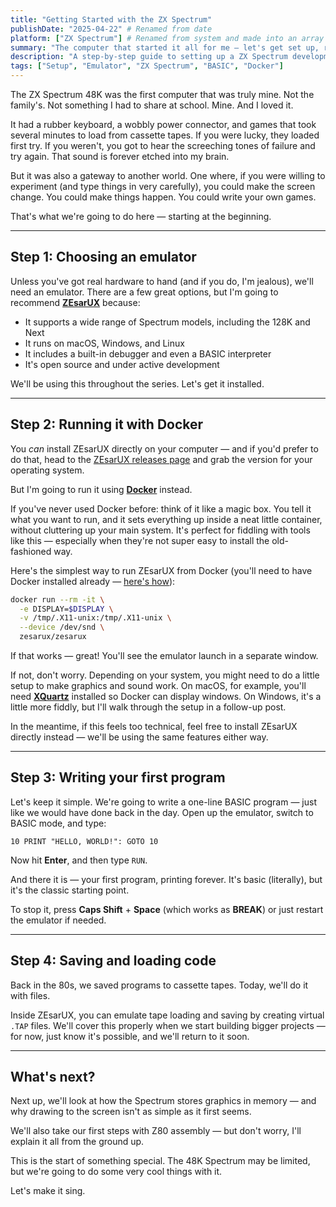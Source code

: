 ```yaml
---
title: "Getting Started with the ZX Spectrum"
publishDate: "2025-04-22" # Renamed from date
platform: ["ZX Spectrum"] # Renamed from system and made into an array
summary: "The computer that started it all for me — let's get set up, run our first program, and start laying the groundwork for more."
description: "A step-by-step guide to setting up a ZX Spectrum development environment using the ZEsarUX emulator (via Docker or direct install) and running a simple BASIC program."
tags: ["Setup", "Emulator", "ZX Spectrum", "BASIC", "Docker"]
---
```


The ZX Spectrum 48K was the first computer that was truly mine. Not the family's. Not 
something I had to share at school. Mine. And I loved it.

It had a rubber keyboard, a wobbly power connector, and games that took several minutes 
to load from cassette tapes. If you were lucky, they loaded first try. If you weren't, 
you got to hear the screeching tones of failure and try again. That sound is forever 
etched into my brain.

But it was also a gateway to another world. One where, if you were willing to experiment 
(and type things in very carefully), you could make the screen change. You could make 
things happen. You could write your own games.

That's what we're going to do here — starting at the beginning.

---

## Step 1: Choosing an emulator

Unless you've got real hardware to hand (and if you do, I'm jealous), we'll need an 
emulator. There are a few great options, but I'm going to recommend [**ZEsarUX**](https://github.com/chernandezba/zesarux) 
because:

- It supports a wide range of Spectrum models, including the 128K and Next  
- It runs on macOS, Windows, and Linux  
- It includes a built-in debugger and even a BASIC interpreter  
- It's open source and under active development

We'll be using this throughout the series. Let's get it installed.

---

## Step 2: Running it with Docker

You _can_ install ZEsarUX directly on your computer — and if you'd prefer to do that, head 
to the [ZEsarUX releases page](https://github.com/chernandezba/zesarux/releases) and grab 
the version for your operating system.

But I'm going to run it using **[Docker](https://www.docker.com/)** instead.

If you've never used Docker before: think of it like a magic box. You tell it what you want 
to run, and it sets everything up inside a neat little container, without cluttering up your 
main system. It's perfect for fiddling with tools like this — especially when they're not 
super easy to install the old-fashioned way.

Here's the simplest way to run ZEsarUX from Docker (you'll need to have Docker installed 
already — [here's how](https://docs.docker.com/get-docker/)):

```sh
docker run --rm -it \
  -e DISPLAY=$DISPLAY \
  -v /tmp/.X11-unix:/tmp/.X11-unix \
  --device /dev/snd \
  zesarux/zesarux
```

If that works — great! You'll see the emulator launch in a separate window.

If not, don't worry. Depending on your system, you might need to do a little setup to make 
graphics and sound work. On macOS, for example, you'll need [**XQuartz**](https://www.xquartz.org/) 
installed so Docker can display windows. On Windows, it's a little more fiddly, but I'll walk 
through the setup in a follow-up post.

In the meantime, if this feels too technical, feel free to install ZEsarUX directly instead — 
we'll be using the same features either way.

---

## Step 3: Writing your first program

Let's keep it simple. We're going to write a one-line BASIC program — just like we 
would have done back in the day. Open up the emulator, switch to BASIC mode, and type:

```basic
10 PRINT "HELLO, WORLD!": GOTO 10
```

Now hit **Enter**, and then type `RUN`.

And there it is — your first program, printing forever. It's basic (literally), 
but it's the classic starting point.

To stop it, press **Caps Shift** + **Space** (which works as **BREAK**) or just 
restart the emulator if needed.

---

## Step 4: Saving and loading code

Back in the 80s, we saved programs to cassette tapes. Today, we'll do it with files.

Inside ZEsarUX, you can emulate tape loading and saving by creating virtual `.TAP` 
files. We'll cover this properly when we start building bigger projects — for now, 
just know it's possible, and we'll return to it soon.

---

## What's next?

Next up, we'll look at how the Spectrum stores graphics in memory — and why drawing 
to the screen isn't as simple as it first seems.

We'll also take our first steps with Z80 assembly — but don't worry, I'll explain 
it all from the ground up.

This is the start of something special. The 48K Spectrum may be limited, but we're 
going to do some very cool things with it.

Let's make it sing. 